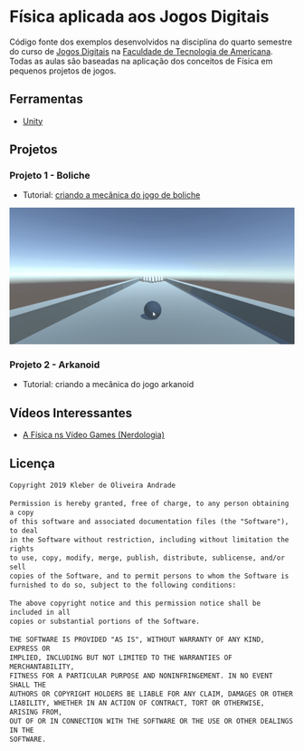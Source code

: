 # Física aplicada aos Jogos Digitais

Código fonte dos exemplos desenvolvidos na disciplina do quarto semestre do curso de [Jogos Digitais](http://www.fatec.edu.br/cursos/jogos-digitais/) na [Faculdade de Tecnologia de Americana](http://www.fatec.edu.br/). Todas as aulas são baseadas na aplicação dos conceitos de Física em pequenos projetos de jogos.

## Ferramentas
*   [Unity](https://unity3d.com/)

## Projetos

### Projeto 1 - Boliche
*   Tutorial: [criando a mecânica do jogo de boliche](https://medium.com/@kleberandrade/criando-um-jogo-de-boliche-3f42964b185b?source=friends_link&sk=59955d80e98fecef135b323dfdfcffa3)

<p align="center">
  <img src="https://github.com/kleberandrade/aulas-jogos-fisica/blob/master/Screenshots/bowling.gif" width="800"/>
</p>

### Projeto 2 - Arkanoid
*   Tutorial: criando a mecânica do jogo arkanoid


## Vídeos Interessantes
*   [A Física ns Vídeo Games (Nerdologia)](https://www.youtube.com/watch?v=fuZU0HLRbWA)

## Licença

    Copyright 2019 Kleber de Oliveira Andrade
    
    Permission is hereby granted, free of charge, to any person obtaining a copy
    of this software and associated documentation files (the "Software"), to deal
    in the Software without restriction, including without limitation the rights
    to use, copy, modify, merge, publish, distribute, sublicense, and/or sell
    copies of the Software, and to permit persons to whom the Software is
    furnished to do so, subject to the following conditions:
    
    The above copyright notice and this permission notice shall be included in all
    copies or substantial portions of the Software.
    
    THE SOFTWARE IS PROVIDED "AS IS", WITHOUT WARRANTY OF ANY KIND, EXPRESS OR
    IMPLIED, INCLUDING BUT NOT LIMITED TO THE WARRANTIES OF MERCHANTABILITY,
    FITNESS FOR A PARTICULAR PURPOSE AND NONINFRINGEMENT. IN NO EVENT SHALL THE
    AUTHORS OR COPYRIGHT HOLDERS BE LIABLE FOR ANY CLAIM, DAMAGES OR OTHER
    LIABILITY, WHETHER IN AN ACTION OF CONTRACT, TORT OR OTHERWISE, ARISING FROM,
    OUT OF OR IN CONNECTION WITH THE SOFTWARE OR THE USE OR OTHER DEALINGS IN THE
    SOFTWARE.
